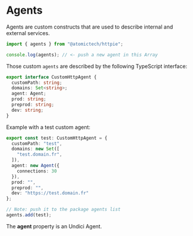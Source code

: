 # Agents

Agents are custom constructs that are used to describe internal and external services.

```js
import { agents } from "@atomictech/httpie";

console.log(agents); // <- push a new agent in this Array
```

Those custom `agents` are described by the following TypeScript interface:
```ts
export interface CustomHttpAgent {
  customPath: string;
  domains: Set<string>;
  agent: Agent;
  prod: string;
  preprod: string;
  dev: string;
}
```

Example with a test custom agent:
```ts
export const test: CustomHttpAgent = {
  customPath: "test",
  domains: new Set([
    "test.domain.fr",
  ]),
  agent: new Agent({
    connections: 30
  }),
  prod: "",
  preprod: "",
  dev: "https://test.domain.fr"
};

// Note: push it to the package agents list
agents.add(test);
```

The **agent** property is an Undici Agent.
